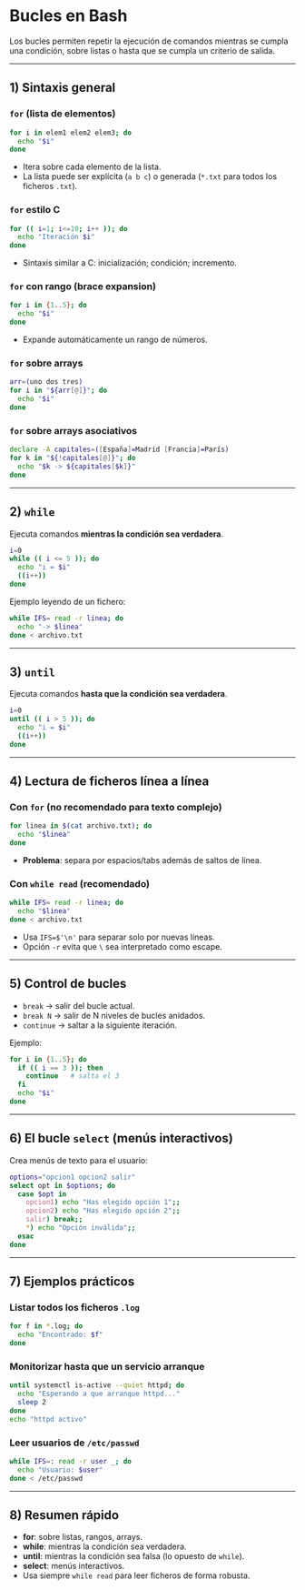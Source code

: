 # Bucles en Bash

Los bucles permiten repetir la ejecución de comandos mientras se cumpla una condición, sobre listas o hasta que se cumpla un criterio de salida.  

---

## 1) Sintaxis general

### `for` (lista de elementos)
```bash
for i in elem1 elem2 elem3; do
  echo "$i"
done
```
- Itera sobre cada elemento de la lista.
- La lista puede ser explícita (`a b c`) o generada (`*.txt` para todos los ficheros `.txt`).

### `for` estilo C
```bash
for (( i=1; i<=10; i++ )); do
  echo "Iteración $i"
done
```
- Sintaxis similar a C: inicialización; condición; incremento.

### `for` con rango (brace expansion)
```bash
for i in {1..5}; do
  echo "$i"
done
```
- Expande automáticamente un rango de números.

### `for` sobre arrays
```bash
arr=(uno dos tres)
for i in "${arr[@]}"; do
  echo "$i"
done
```

### `for` sobre arrays asociativos
```bash
declare -A capitales=([España]=Madrid [Francia]=París)
for k in "${!capitales[@]}"; do
  echo "$k -> ${capitales[$k]}"
done
```

---

## 2) `while`

Ejecuta comandos **mientras la condición sea verdadera**.

```bash
i=0
while (( i <= 5 )); do
  echo "i = $i"
  ((i++))
done
```

Ejemplo leyendo de un fichero:
```bash
while IFS= read -r linea; do
  echo "-> $linea"
done < archivo.txt
```

---

## 3) `until`

Ejecuta comandos **hasta que la condición sea verdadera**.

```bash
i=0
until (( i > 5 )); do
  echo "i = $i"
  ((i++))
done
```

---

## 4) Lectura de ficheros línea a línea

### Con `for` (no recomendado para texto complejo)
```bash
for linea in $(cat archivo.txt); do
  echo "$linea"
done
```
- **Problema**: separa por espacios/tabs además de saltos de línea.

### Con `while read` (recomendado)
```bash
while IFS= read -r linea; do
  echo "$linea"
done < archivo.txt
```
- Usa `IFS=$'\n'` para separar solo por nuevas líneas.
- Opción `-r` evita que `\` sea interpretado como escape.

---

## 5) Control de bucles
- `break` → salir del bucle actual.  
- `break N` → salir de N niveles de bucles anidados.  
- `continue` → saltar a la siguiente iteración.  

Ejemplo:
```bash
for i in {1..5}; do
  if (( i == 3 )); then
    continue   # salta el 3
  fi
  echo "$i"
done
```

---

## 6) El bucle `select` (menús interactivos)

Crea menús de texto para el usuario:

```bash
options="opcion1 opcion2 salir"
select opt in $options; do
  case $opt in
    opcion1) echo "Has elegido opción 1";;
    opcion2) echo "Has elegido opción 2";;
    salir) break;;
    *) echo "Opción inválida";;
  esac
done
```

---

## 7) Ejemplos prácticos

### Listar todos los ficheros `.log`
```bash
for f in *.log; do
  echo "Encontrado: $f"
done
```

### Monitorizar hasta que un servicio arranque
```bash
until systemctl is-active --quiet httpd; do
  echo "Esperando a que arranque httpd..."
  sleep 2
done
echo "httpd activo"
```

### Leer usuarios de `/etc/passwd`
```bash
while IFS=: read -r user _; do
  echo "Usuario: $user"
done < /etc/passwd
```

---

## 8) Resumen rápido
- **for**: sobre listas, rangos, arrays.  
- **while**: mientras la condición sea verdadera.  
- **until**: mientras la condición sea falsa (lo opuesto de `while`).  
- **select**: menús interactivos.  
- Usa siempre `while read` para leer ficheros de forma robusta.  
